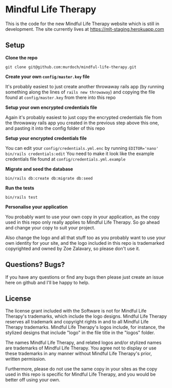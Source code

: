 # Mindful Life Therapy

This is the code for the new Mindful Life Therapy website which is still in development.
The site currently lives at https://mlt-staging.herokuapp.com

## Setup

__Clone the repo__

`git clone git@github.com:murdoch/mindful-life-therapy.git`


__Create your own `config/master.key` file__

It's probably easiest to just create another throwaway rails app (by running something along the lines of `rails new throwaway`) and copying the file found at `config/master.key` from there into this repo


__Setup your own encrypted credentials file__ 

Again it's probably easiest to just copy the encrypted credentials file from the throwaway rails app you created in the previous step above this one, and pasting it into the config folder of this repo 

__Setup your encrypted credentials file__ 

You can edit your `config/credentials.yml.enc` by running `EDITOR='nano' bin/rails credentials:edit`
You need to make it look like the example credentials file found at `config/credentials.yml.example`

__Migrate and seed the database__

`bin/rails db:create db:migrate db:seed`

__Run the tests__

`bin/rails test`

__Personalise your application__ 

You probably want to use your own copy in your application, as the copy used in this repo only really applies to Mindful Life Therapy. So go ahead and change your copy to suit your project.

Also change the logo and all that stuff too as you probably want to use your own identity for your site, and the logo included in this repo is trademarked copyrighted and owned by Zoe Zalavary, so please don't use it.

## Questions? Bugs?

If you have any questions or find any bugs then please just create an issue here on github and I'll be happy to help.

## License

The license grant included with the Software is not for Mindful Life Therapy's trademarks, which include the logo designs. Mindful Life Therapy reserves all trademark and copyright rights in and to all Mindful Life Therapy trademarks. Mindful Life Therapy's logos include, for instance, the stylized designs that include "logo" in the file title in the "logos" folder.

The names Mindful Life Therapy, and related logos and/or stylized names are trademarks of Mindful Life Therapy. You agree not to display or use these trademarks in any manner without Mindful Life Therapy's prior, written permission.

Furthermore, please do not use the same copy in your sites as the copy used in this repo is specific for Mindful Life Therapy, and you would be better off using your own.
